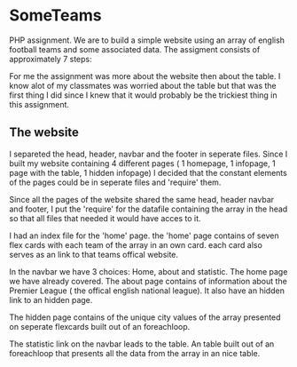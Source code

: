 # SomeTeams
PHP assignment. We are to build a simple website using an array of english football teams and some associated data. The assigment consists of
approximately 7 steps: 

For me the assignment was more about the website then about the table. I know alot of my classmates was worried about the table but that was the first thing I did since I knew that it would probably be the trickiest thing in this assignment. 

## The website
I separeted the head, header, navbar and the footer in seperate files. 
Since I built my website containing 4 different pages ( 1 homepage, 1 infopage, 1 page with the table, 1 hidden infopage) I decided that the constant elements of the pages could be in seperate files and 'require' them. 

Since all the pages of the website shared the same head, header navbar and footer, I put the 'require' for the datafile containing the array in the head so that all files that needed it would have acces to it. 

I had an index file for the 'home' page. the 'home' page contains of seven flex cards with each team of the array in an own card. each card also serves as an link to that teams offical website. 

In the navbar we have 3 choices: Home, about and statistic. The home page we have already covered. The about page contains of information about the Premier League ( the offical english national league). It also have an hidden link to an hidden page. 

The hidden page contains of the unique city values of the array presented on seperate flexcards built out of an foreachloop.

The statistic link on the navbar leads to the table. An table built out of an foreachloop that presents all the data from the array in an nice table. 

